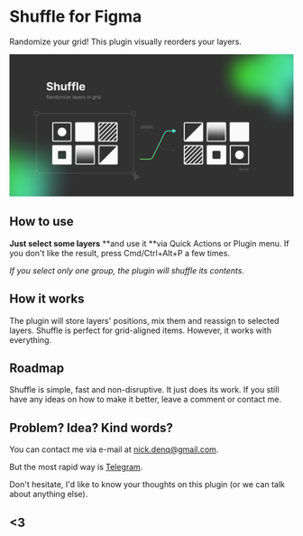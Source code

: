 # Shuffle for Figma
Randomize your grid! This plugin visually reorders your layers.

![decorative](https://github.com/qurle/shuffle/blob/main/cover.png?raw=true)

## How to use

**Just select some layers** **and use it **via Quick Actions or Plugin menu. If you don't like the result, press Cmd/Ctrl+Alt+P a few times.

_If you select only one group, the plugin will shuffle its contents._

## **How it works**

The plugin will store layers' positions, mix them and reassign to selected layers. Shuffle is perfect for grid-aligned items. However, it works with everything.

## **Roadmap**

Shuffle is simple, fast and non-disruptive. It just does its work. If you still have any ideas on how to make it better, leave a comment or contact me.

## **Problem? Idea? Kind words?**

You can contact me via e-mail at [nick.denq@gmail.com](mailto:nick.denq@gmail.com?subject=Spotify%20to%20Figma).

But the most rapid way is [Telegram](http://t.me/qurle).

Don't hesitate, I'd like to know your thoughts on this plugin (or we can talk about anything else).

## **<3**
